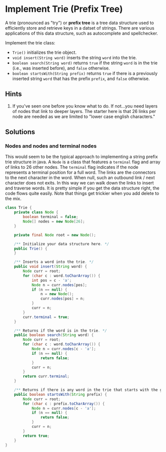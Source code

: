 # Implement Trie (Prefix Tree)

A trie (pronounced as "try") or **prefix tree** is a tree data structure used
to efficiently store and retrieve keys in a datset of strings. There are
various applications of this data structure, such as autocomplete and
spellchecker.

Implement the trie class:

*   `Trie()` initializes the trie object.
*   `void insert(String word)` inserts the string `word` into the trie.
*   `boolean search(String word)` returns `true` if the string `word` is in the
    trie (i.e., was inserted before), and `false` otherwise.
*   `boolean startsWith(String prefix)` returns `true` if there is a previously
    inserted string `word` that has the prefix `prefix`, and `false` otherwise.

## Hints

1. If you've seen one before you know what to do. If not...you need layers of
   nodes that link to deeper layers. The starter here is that 26 links per
   node are needed as we are limited to "lower case english characters."

## Solutions

### Nodes and nodes and terminal nodes

This would seem to be the typical approach to implementing a string prefix
trie structure in java. A `Node` is a class that features a `terminal` flag
and array of links to 26 other nodes. The `terminal` flag indicates if the
node represents a terminal position for a full word. The links are the
connectors to the next character in the word. When null, such an outbound
link / next character does not exits. In this way we can walk down the links
to insert and traverse words. It is pretty simple if you get the data structure
right, the code flows quite easily. Note that things get trickier when you
add delete to the mix.

```java
class Trie {
    private class Node {
        boolean terminal = false;
        Node[] nodes = new Node[26];
    }

    private final Node root = new Node();

    /** Initialize your data structure here. */
    public Trie() {
    }

    /** Inserts a word into the trie. */
    public void insert(String word) {
        Node curr = root;
        for (char c : word.toCharArray()) {
            int pos = c - 'a';
            Node n = curr.nodes[pos];
            if (n == null) {
                n = new Node();
                curr.nodes[pos] = n;
            }
            curr = n;
        }
        curr.terminal = true;
    }

    /** Returns if the word is in the trie. */
    public boolean search(String word) {
        Node curr = root;
        for (char c : word.toCharArray()) {
            Node n = curr.nodes[c - 'a'];
            if (n == null) {
                return false;
            }
            curr = n;
        }
        return curr.terminal;
    }

    /** Returns if there is any word in the trie that starts with the given prefix. */
    public boolean startsWith(String prefix) {
        Node curr = root;
        for (char c : prefix.toCharArray()) {
            Node n = curr.nodes[c - 'a'];
            if (n == null) {
                return false;
            }
            curr = n;
        }
        return true;
    }
}
```

